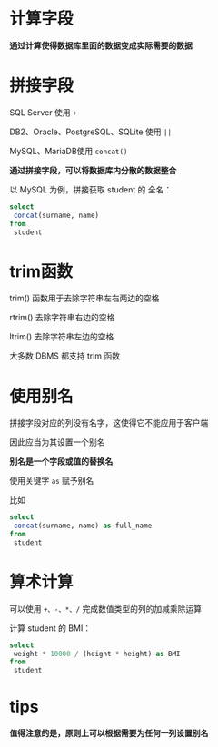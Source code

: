 # 计算字段

**通过计算使得数据库里面的数据变成实际需要的数据**

# 拼接字段

SQL Server 使用  `+` 

DB2、Oracle、PostgreSQL、SQLite 使用  `||`

MySQL、MariaDB使用  `concat()`

**通过拼接字段，可以将数据库内分散的数据整合**

以 MySQL 为例，拼接获取 student 的 全名：

```sql
select
 concat(surname, name)
from 
 student
```

# trim函数

trim() 函数用于去除字符串左右两边的空格

rtrim() 去除字符串右边的空格

ltrim() 去除字符串左边的空格

大多数 DBMS 都支持 trim 函数

# 使用别名

拼接字段对应的列没有名字，这使得它不能应用于客户端

因此应当为其设置一个别名

**别名是一个字段或值的替换名**

使用关键字 `as` 赋予别名

比如


```sql
select
 concat(surname, name) as full_name
from 
 student
```

# 算术计算

可以使用 `+、-、*、/`  完成数值类型的列的加减乘除运算

计算 student 的 BMI：

```sql
select 
 weight * 10000 / (height * height) as BMI
from
 student
```

# tips

**值得注意的是，原则上可以根据需要为任何一列设置别名**